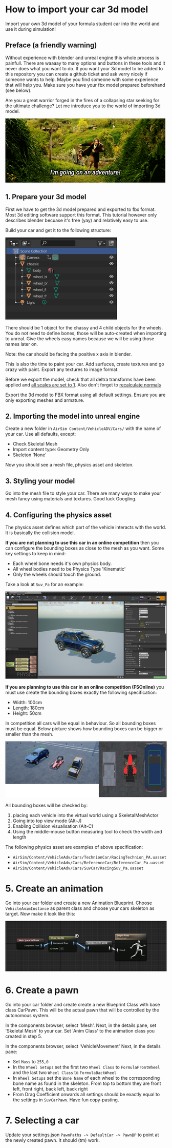 # How to import your car 3d model

Import your own 3d model of your formula student car into the world and use it during simulation!

## Preface (a friendly warning)
Without experience with blender and unreal engine this whole process is painfull.
There are waaaay to many options and buttons in these tools and it never does what you want to do.
If you want your 3d model to be added to this repository you can create a github ticket and ask verry nicely if someone wants to help.
Maybe you find someone with some experience that will help you.
Make sure you have your fbx model prepared beforehand (see below).

Are you a great warrior forged in the fires of a collapsing star seeking for the ultimate challenge?
Let me introduce you to the world of importing 3d model. 

![](images/goingonanadventure.gif)

## 1. Prepare your 3d model

First we have to get the 3d model prepared and exported to fbx format.
Most 3d editing software support this format.
This tutorial however only describes blender becuase it's free (yay) and relatively easy to use.

Build your car and get it to the following structure:

![](images/blender-structure.png)

There should be 1 object for the chassy and 4 child objects for the wheels.
You do not need to define bones, those will be auto-created when importing to unreal.
Give the wheels easy names because we will be using those names later on.

Note: the car should be facing the positive x axis in blender.

This is also the time to paint your car.
Add surfuces, create textures and go crazy with paint.
Export any textures to image format.

Before we export the model, check that all deltra transforms have been applied and [all scales are set to 1](https://blender.stackexchange.com/questions/31769/how-to-set-the-current-scale-to-1/31771).
Also don't forget to [recalculate normals](https://blender.stackexchange.com/a/153695/100133)

Export the 3d model to FBX format using all default settings.
Ensure you are only exporting meshes and armature.

## 2. Importing the model into unreal engine
Create a new folder in `AirSim Content/VehicleADV/Cars/` with the name of your car.
Use all defaults, except:

* Check Skeletal Mesh
* Import content type: Geometry Only
* Skeleton 'None'

Now you should see a mesh file, physics asset and skeleton.

## 3. Styling your model
Go into the mesh file to style your car. 
There are many ways to make your mesh fancy using materials and textures.
Good luck Googling.

## 4. Configuring the physics asset
The physics asset defines which part of the vehicle interacts with the world.
It is basically the collision model.

**If you are not planning to use this car in an online competition** then you can configure the bounding boxes as close to the mesh as you want.
Some key settings to keep in mind:

* Each wheel bone needs it's own physics body.
* All wheel bodies need to be Physics Type 'Kinematic'
* Only the wheels should touch the ground.

Take a look at `Suv_Pa` for an example:

![](images/ue-suv_pa.png)

**If you are planning to use this car in an online competition (FSOnline)** you must use create the bounding boxes exactly the following specification:

* Width: 100cm
* Length: 180cm
* Height: 50cm

In competition all cars will be equal in behaviour. 
So all bounding boxes must be equal.
Below picture shows how bounding boxes can be bigger or smaller than the mesh.

![](images/ue-equality.png)

All bounding boxes will be checked by:

1. placing each vehicle into the virtual world using a SkeletalMeshActor
2. Going into top view mode (Alt-J)
3. Enabling Collision visualisation (Alt-C)
4. Using the middle-mouse button measuring tool to check the width and length 

The following physics asset are examples of above specification:

* `AirSim/Content/VehicleAdv/Cars/TechnionCar/RacingTechnion_PA.uasset`
* `AirSim/Content/VehicleAdv/Cars/ReferenceCar/ReferenceCar_Pa.uasset`
* `AirSim/Content/VehicleAdv/Cars/SuvCar/RacingSuv_Pa.uasset`

# 5. Create an animation
Go into your car folder and create a new Animation Blueprint.
Choose `VehicleAnimInstance` as parent class and choose your cars skeleton as target.
Now make it look like this:

![](images/ue-anim.png)

# 6. Create a pawn
Go into your car folder and create create a new Blueprint Class with base class CarPawn.
This will be the actual pawn that will be controlled by the autonomous system.

In the components browser, select 'Mesh'.
Next, in the details pane, set 'Skeletal Mesh' to your car.
Set 'Anim Class' to the animation class you created in step 5.

In the components browser, select 'VehicleMovement'
Next, in the details pane:

* Set `Mass` to `255,0`
* In the `Wheel Setups` set the first two `Wheel Class` to `FormulaFrontWheel` and the last two `Wheel Class` to `FormulaBackWheel`
* In `Wheel Setups` set the `Bone Name` of each wheel to the corresponding bone name as found in the skeleton. From top to bottom they are front left, front right, back left, back right
* From Drag Coefficient onwards all settings should be exactly equal to the settings in `SuvCarPawn`. Have fun copy-pasting.

# 7. Selecting a car
Update your settings.json `PawnPaths -> DefaultCar -> PawnBP` to point at the newly created pawn. 
It should (tm) work.